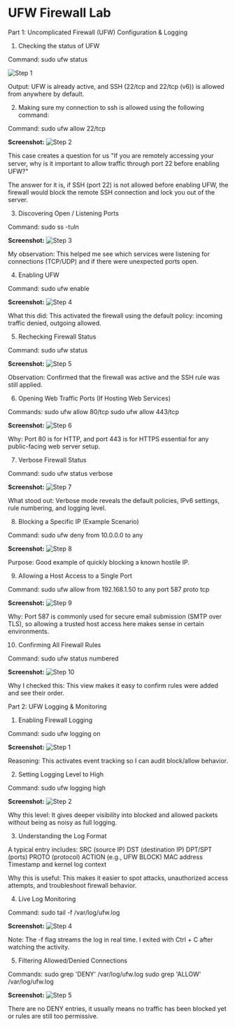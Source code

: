 # UFW Firewall Lab 

Part 1: Uncomplicated Firewall (UFW) Configuration & Logging

1) Checking the status of UFW 

Command: sudo ufw status

![Step 1](images/ufw.1.1.png)

Output: UFW is already active, and SSH (22/tcp and 22/tcp (v6)) is allowed from anywhere by default.


2) Making sure my connection to ssh is allowed using the following command:

Command: sudo ufw allow 22/tcp

**Screenshot:**
![Step 2](images/ufw.1.2.png)

This case creates a question for us "If you are remotely accessing your server, why is it important to allow traﬃc through port 22 before enabling UFW?"

The answer for it is, if SSH (port 22) is not allowed before enabling UFW, the firewall would block the remote SSH connection and lock you out of the server.


3) Discovering Open / Listening Ports

Command: sudo ss -tuln

**Screenshot:**
![Step 3](images/ufw.1.3.png)

My observation:
This helped me see which services were listening for connections (TCP/UDP) and if there were unexpected ports open.


4) Enabling UFW

Command: sudo ufw enable

**Screenshot:**
![Step 4](images/ufw.1.4.png)

What this did:
This activated the firewall using the default policy: incoming traffic denied, outgoing allowed.


5) Rechecking Firewall Status

Command: sudo ufw status

**Screenshot:**
![Step 5](images/ufw.1.5.png)

Observation:
Confirmed that the firewall was active and the SSH rule was still applied.


6) Opening Web Traffic Ports (If Hosting Web Services)

Commands: 
sudo ufw allow 80/tcp
sudo ufw allow 443/tcp

**Screenshot:**
![Step 6](images/ufw.1.6.png)

Why:
Port 80 is for HTTP, and port 443 is for HTTPS essential for any public-facing web server setup.


7) Verbose Firewall Status

Command: sudo ufw status verbose

**Screenshot:**
![Step 7](images/ufw.1.7.png)

What stood out:
Verbose mode reveals the default policies, IPv6 settings, rule numbering, and logging level.


8) Blocking a Specific IP (Example Scenario)

Command: sudo ufw deny from 10.0.0.0 to any

**Screenshot:**
![Step 8](images/ufw.1.8.png)

Purpose:
Good example of quickly blocking a known hostile IP.


9) Allowing a Host Access to a Single Port

Command: sudo ufw allow from 192.168.1.50 to any port 587 proto tcp

**Screenshot:**
![Step 9](images/ufw.1.9.png)

Why:
Port 587 is commonly used for secure email submission (SMTP over TLS), so allowing a trusted host access here makes sense in certain environments.


10) Confirming All Firewall Rules

Command: sudo ufw status numbered

**Screenshot:**
![Step 10](images/ufw.1.10.png)

Why I checked this:
This view makes it easy to confirm rules were added and see their order.




Part 2: UFW Logging & Monitoring 

1) Enabling Firewall Logging

Command: sudo ufw logging on

**Screenshot:**
![Step 1](images/ufw.2.1.png)

Reasoning:
This activates event tracking so I can audit block/allow behavior.


2) Setting Logging Level to High

Command: sudo ufw logging high

**Screenshot:**
![Step 2](images/ufw.2.2.png)

Why this level:
It gives deeper visibility into blocked and allowed packets without being as noisy as full logging.


3) Understanding the Log Format

A typical entry includes:
SRC (source IP)
DST (destination IP)
DPT/SPT (ports)
PROTO (protocol)
ACTION (e.g., UFW BLOCK)
MAC address
Timestamp and kernel log context

Why this is useful:
This makes it easier to spot attacks, unauthorized access attempts, and troubleshoot firewall behavior.


4) Live Log Monitoring

Command: sudo tail -f /var/log/ufw.log

**Screenshot:**
![Step 4](images/ufw.2.4.png)

Note:
The -f flag streams the log in real time. I exited with Ctrl + C after watching the activity.


5) Filtering Allowed/Denied Connections

Commands: 
sudo grep 'DENY' /var/log/ufw.log
sudo grep 'ALLOW' /var/log/ufw.log

**Screenshot:**
![Step 5](images/ufw.2.5.png)

There are no DENY entries, it usually means no traffic has been blocked yet or rules are still too permissive.
